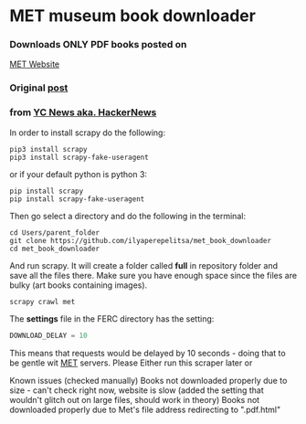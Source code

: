# MET museum book downloader
### Downloads ONLY PDF books posted on
[MET Website](https://www.metmuseum.org/art/metpublications/all-available-titles)
### Original [post](https://news.ycombinator.com/item?id=16303046)
### from [YC News aka. HackerNews](https://news.ycombinator.com)

In order to install scrapy do the following:

```
pip3 install scrapy
pip3 install scrapy-fake-useragent
```
or if your default python is python 3:
```
pip install scrapy
pip install scrapy-fake-useragent
```

Then go select a directory and do the following in the terminal:

```
cd Users/parent_folder
git clone https://github.com/ilyaperepelitsa/met_book_downloader   
cd met_book_downloader
```

And run scrapy. It will create a folder called **full** in repository
folder and save all the files there. Make sure you have enough space
since the files are bulky (art books containing images).

```
scrapy crawl met
```

The **settings** file in the FERC directory has the setting:
``` python
DOWNLOAD_DELAY = 10
```
This means that requests would be delayed by 10 seconds - doing that to be gentle wit
[MET](https://www.metmuseum.org/art/metpublications/all-available-titles) servers. Please
Either run this scraper later or 

Known issues (checked manually)
Books not downloaded properly due to size - can't check right now, website is slow
(added the setting that wouldn't glitch out on large files, should work in theory)
Books not downloaded properly due to Met's file address redirecting to ".pdf.html"
